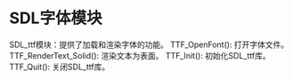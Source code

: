 ﻿# SDL字体模块

SDL_ttf模块：提供了加载和渲染字体的功能。
TTF_OpenFont(): 打开字体文件。
TTF_RenderText_Solid(): 渲染文本为表面。
TTF_Init(): 初始化SDL_ttf库。
TTF_Quit(): 关闭SDL_ttf库。